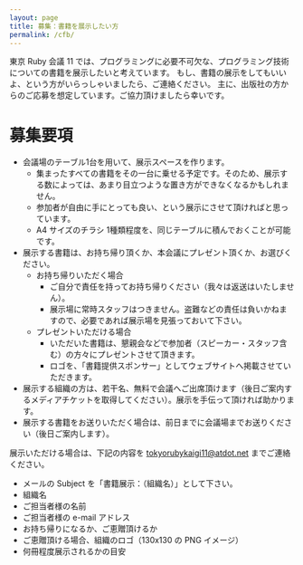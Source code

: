 ```yaml
---
layout: page
title: 募集：書籍を展示したい方
permalink: /cfb/
---
```


東京 Ruby 会議 11 では、プログラミングに必要不可欠な、プログラミング技術についての書籍を展示したいと考えています。
もし、書籍の展示をしてもいいよ、という方がいらっしゃいましたら、ご連絡ください。
主に、出版社の方からのご応募を想定しています。ご協力頂けましたら幸いです。

# 募集要項

* 会議場のテーブル1台を用いて、展示スペースを作ります。
  * 集まったすべての書籍をその一台に乗せる予定です。そのため、展示する数によっては、あまり目立つような置き方ができなくなるかもしれません。
  * 参加者が自由に手にとっても良い、という展示にさせて頂ければと思っています。
  * A4 サイズのチラシ 1種類程度を、同じテーブルに積んでおくことが可能です。
* 展示する書籍は、お持ち帰り頂くか、本会議にプレゼント頂くか、お選びください。
  * お持ち帰りいただく場合
    * ご自分で責任を持ってお持ち帰りください（我々は返送はいたしません）。
    * 展示場に常時スタッフはつきません。盗難などの責任は負いかねますので、必要であれば展示場を見張っておいて下さい。
  * プレゼントいただける場合
    * いただいた書籍は、懇親会などで参加者（スピーカー・スタッフ含む）の方々にプレゼントさせて頂きます。
    * ロゴを、「書籍提供スポンサー」としてウェブサイトへ掲載させていただきます。
* 展示する組織の方は、若干名、無料で会議へご出席頂けます（後日ご案内するメディアチケットを取得してください）。展示を手伝って頂ければ助かります。
* 展示する書籍をお送りいただく場合は、前日までに会議場までお送りください（後日ご案内します）。

展示いただける場合は、下記の内容を <tokyorubykaigi11@atdot.net> までご連絡ください。

* メールの Subject を「書籍展示：（組織名）」として下さい。
* 組織名
* ご担当者様の名前
* ご担当者様の e-mail アドレス
* お持ち帰りになるか、ご恵贈頂けるか
* ご恵贈頂ける場合、組織のロゴ（130x130 の PNG イメージ）
* 何冊程度展示されるかの目安

